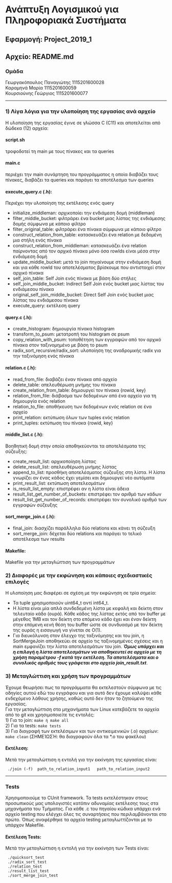 # Ανάπτυξη Λογισμικού για Πληροφοριακά Συστήματα
## Εφαρμογή: Project_2019_1
## Αρχείο: README.md  
### Ομάδα
Γεωργακόπουλος Παναγιώτης 1115201600028\
Καραμηνά Μαρία            1115201600059\
Κουρσιούνης Γεώργιος      1115201600077
- - - -

### 1) Λίγα λόγια για την υλοποίηση της εργασίας ανά αρχείο
Η υλοποίηση της εργασίας έγινε σε γλώσσα C (C11) και αποτελείται από δώδεκα (12) αρχεία:

#### script.sh
τροφοδοτεί τη main με τους πίνακες και τα queries

#### main.c
περιέχει την main συνάρτηση του προγράμματος η οποία διαβάζει τους πίνακες, διαβάζει τα queries και παράγει τα αποτέλεσμα των queries

#### execute_query.c (.h): 
Περιέχει την υλοποίηση της εκτέλεσης ενός query
* initialize_middleman: αρχικοποίει την ενδιάμεση δομή (middleman)
* filter_middle_bucket: φιλτράρει ένα bucket μιας λίστας της ενδιάμεσης δομής σύμφωνα με κάποιο φίλτρο
* filter_original_table: φιλτράρει ένα πίνακα σύμφωνα με κάποιο φίλτρο
* construct_relation_from_table: κατασκευάζει ένα relation με δεδομένη μια στήλη ενός πίνακα
* construct_relation_from_middleman: κατασκευάζει ένα relation παίρνοντας από τον αρχικό πίνακα μόνο όσα rowIds είναι μέσα στην ενδιάμεση δομή
* update_middle_bucket: μετά το join πηγαίνουμε στην ενδιάμεση δομή και για κάθε rowId του αποτελέσματος βρίσκουμε που αντιστοιχεί στον αρχικό πίνακα
* self_join_table: Self Join ενός πίνακα με βάση δύο στήλες
* self_join_middle_bucket: Indirect Self Join ενός bucket μιας λίστας του ενδιάμεσου πίνακα
* original_self_join_middle_bucket: Direct Self Join ενός bucket μιας λίστας του ενδιάμεσου πίνακα
* execute_query: εκτέλεση query

#### query.c (.h):
* create_histogram: δημιουργία πίνακα histogram
* transform_to_psum: μετατροπή του histogram σε psum
* copy_relation_with_psum: τοποθέτηση των εγγραφών από τον αρχικό πίνακα στον ταξινομημένο με βάση το psum
* radix_sort_recursive/radix_sort: υλοποίηση της αναδρομικής radix για την ταξινόμηση ενός πίνακα

#### relation.c (.h):
* read_from_file: διαβάζει έναν πίνακα από αρχείο
* delete_table: απελευθέρωση μνήμης του πίνακα
* create_relation_from_table: δημιουργεί τον πίνακα {rowid, key}
* relation_from_file: διάβασμα των δεδομένων από ένα αρχείο για τη δημιουργία ενός relation
* relation_to_file: αποθήκευση των δεδομένων ενός relation σε ένα αρχείο
* print_relation: εκτύπωση όλων των tuples ενός relation
* print_tuples: εκτύπωση του πίνακα {rowid, key}

#### middle_list.c (.h):
Βοηθητική δομή στην οποία αποθηκεύονται τα αποτελέσματα της σύζευξης:
* create_result_list: αρχικοποίηση λίστας
* delete_result_list: απελευθέρωση μνήμης λίστας
* append_to_list: προσθήκη αποτελέσματος σύζευξης στη λίστα. Η λίστα γνωρίζει αν ένας κάδος έχει γεμίσει και δημιουργεί νέο αυτόματα
* print_result_list: εκτύπωση αποτελεσμάτων
* is_result_list_empty: επιστρέφει αν η λίστα είναι άδεια
* result_list_get_number_of_buckets: επιστρέφει τον αριθμό των κάδων
* result_list_get_number_of_records: επιστρέφει τον συνολικό αριθμό των εγγραφών σύζευξης

#### sort_merge_join.c (.h):
* final_join: διασχίζει παράλληλα δύο relations και κάνει τη σύζευξη
* sort_merge_join: δέχεται δύο relations και παράγει το τελικό αποτέλεσμα των results

#### Makefile:  
Makefile για την μεταγλώττιση των προγραμμάτων
    
### 2) Διαφορές με την εκφώνηση και κάποιες σχεδιαστικές επιλογές
Η υλοποίηση μας διαφέρει σε σχέση με την εκφώνηση σε τρία σημεία:
* Τα tuple χρησιμοποιούν uint64_t αντί int64_t.
* Η λίστα είναι μία απλά συνδεδεμένη λίστα με κεφαλή και δείκτη στον τελευταίο κάδο (ουρά). Κάθε κάδος της λίστας εκτός από τον buffer με μέγεθος 1MΒ και τον δείκτη στο επόμενο κάδο έχει και έναν δείκτη στην επόμενη κενή θέση του buffer ώστε σε συνδυασμό με τον δείκτη της ουράς η εισαγωγή να γίνεται σε Ο(1).
* Για διευκόλυνση στον έλεγχο της ταξινόμησης και του join, η SortMergeJoin  αποθηκεύει σε αρχείο τις ταξινομημένες σχέσεις και η main εμφανίζει την λίστα αποτελεσμάτων του join. ***Όμως υπάρχει και η επιλογή η λίστα αποτελεσμάτων να αποθηκευτεί σε αρχείο με τη χρήση παραμέτρου -f κατά την εκτέλεση. Τα αποτελέσματα και ο συνολικός αριθμός τους γράφεται στο αρχείο join_result.txt***.

### 3) Μεταγλώττιση και χρήση των προγραμμάτων
Έχουμε θεωρήσει πως τα προγράμματα θα εκτελεστούν σύμφωνα με τις οδηγίες αυτού εδώ του εγγράφου
και για αυτό δεν έχουμε καλύψει κάθε ενδεχόμενο λάθους χρήσης, καθώς αυτό δεν ήταν το ζητούμενο της εργασίας.\
Για την μεταγλώττιση στα μηχανήματα των Linux κατεβάζετε τα αρχεία από το git και χρησιμοποιείτε τις εντολές:\
    1) Για το join: ```make ή make all```\
    2) Για τα tests: ```make tests```\
    3) Για διαγραφή των εκτελέσιμων και των αντικειμενικών (.o) αρχείων: ```make clean``` (ΣΗΜΕΊΩΣΉ: θα διαγραφούν όλα τα *.o του φακέλου)
    
#### Εκτέλεση:
Μετά την μεταγλώττιση η εντολή για την εκκίνηση της εργασίας είναι: 
```
 ./join (-f)  path_to_relation_input1   path_to_relation_input2  
```
 
 - - - -
 
 ### Tests
Χρησιμοποιούμε το CUnit framework. Τα tests εκτελέστηκαν στους προσωπικούς μας υπολογιστές κατόπιν αδυναμίας εκτέλεσης τους στα μηχανήματα του Τμήματος. Για κάθε .c του πηγαίου κώδικα υπάρχει ενά αρχείο testing που ελέγχει όλες τις συναρτήσεις που περιλαμβάνονται στο πρώτο. Όπως αναφέρθηκε τα αρχεία testing μεταγλωττίζονται με το υπάρχον Makefile.

#### Εκτέλεση Tests:
Μετά την μεταγλώττιση η εντολή για την εκκίνηση των Tests είναι: 
```
 ./quicksort_test
 ./radix_sort_test
 ./relation_test
 ./result_list_test
 ./sort_merge_join_test
```
